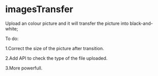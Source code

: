 # imagesTransfer

Upload an  colour picture and it will transfer the picture into black-and-white;

To do:

1.Correct the size of the picture after transition.

2.Add API to check the type of the file uploaded.

3.More powerfull.
